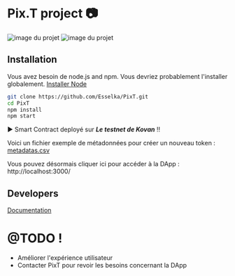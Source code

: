 # Pix.T project :camera:

![image du projet](https://i.ibb.co/1LPtMfj/Panel-Client.png)
![image du projet](https://i.ibb.co/PMp63j3/metadatas-Image.png)

## Installation

Vous avez besoin de node.js and npm. Vous devriez probablement l'installer globalement. [Installer Node](https://nodejs.org/)

```sh
git clone https://github.com/Esselka/PixT.git
cd PixT
npm install
npm start
```
:arrow_forward: Smart Contract deployé sur ***Le testnet de Kovan*** :bangbang:

Voici un fichier exemple de métadonnées pour créer un nouveau token : [metadatas.csv](https://github.com/Esselka/PixT/blob/master/metadatas_exemple.csv)

Vous pouvez désormais cliquer ici pour accéder à la DApp : http://localhost:3000/

## Developers

[Documentation](https://github.com/Esselka/PixT/blob/master/docs/PixT.md)

# @TODO !

 - Améliorer l'expérience utilisateur
 - Contacter PixT pour revoir les besoins concernant la DApp
